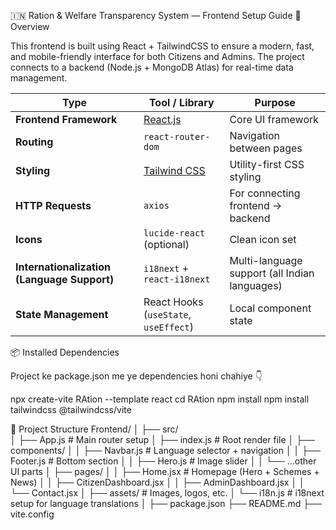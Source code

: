 🇮🇳 Ration & Welfare Transparency System — Frontend Setup Guide
📘 Overview

This frontend is built using React + TailwindCSS to ensure a modern, fast, and mobile-friendly interface for both Citizens and Admins.
The project connects to a backend (Node.js + MongoDB Atlas) for real-time data management.

| Type                                        | Tool / Library                           | Purpose                                       |
| ------------------------------------------- | ---------------------------------------- | --------------------------------------------- |
| **Frontend Framework**                      | [React.js](https://react.dev/)           | Core UI framework                             |
| **Routing**                                 | `react-router-dom`                       | Navigation between pages                      |
| **Styling**                                 | [Tailwind CSS](https://tailwindcss.com/) | Utility-first CSS styling                     |
| **HTTP Requests**                           | `axios`                                  | For connecting frontend → backend             |
| **Icons**                                   | `lucide-react` (optional)                | Clean icon set                                |
| **Internationalization (Language Support)** | `i18next` + `react-i18next`              | Multi-language support (all Indian languages) |
| **State Management**                        | React Hooks (`useState`, `useEffect`)    | Local component state                         |

📦 Installed Dependencies

Project ke package.json me ye dependencies honi chahiye 👇

npx create-vite RAtion --template react
cd RAtion
npm install
npm install tailwindcss @tailwindcss/vite

🧩 Project Structure
Frontend/
│
├── src/             
│   ├── App.js                 # Main router setup
│   ├── index.js               # Root render file
│   ├── components/
│   │   ├── Navbar.js          # Language selector + navigation
│   │   ├── Footer.js          # Bottom section
│   │   ├── Hero.js            # Image slider
│   │   └── ...other UI parts
│   ├── pages/
│   │   ├── Home.jsx           # Homepage (Hero + Schemes + News)
│   │   ├── CitizenDashboard.jsx
│   │   ├── AdminDashboard.jsx
│   │   └── Contact.jsx
│   ├── assets/                # Images, logos, etc.
│   └── i18n.js                # i18next setup for language translations
│
├── package.json
├── README.md
├── vite.config
